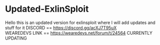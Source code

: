 # Updated-ExlinSploit
Hello this is an updated version for exlinsploit where I will add updates and stuff for it
DISCORD == https://discord.gg/acXJ7T95uX  
WEAREDEVS LINK == https://wearedevs.net/forum/t/24564 
CURRENTLY UPDATING
